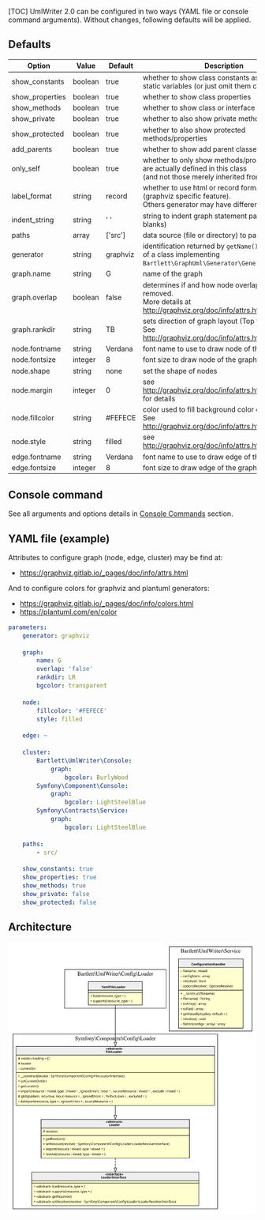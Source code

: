 [TOC]
UmlWriter 2.0 can be configured in two ways (YAML file or console command arguments).
Without changes, following defaults will be applied.

## Defaults

| Option          | Value    | Default  | Description                                                                                                                |
|-----------------|----------|----------|----------------------------------------------------------------------------------------------------------------------------|
| show_constants  | boolean  | true     | whether to show class constants as readonly static variables (or just omit them completely)                                |
| show_properties | boolean  | true     | whether to show class properties                                                                                           |
| show_methods    | boolean  | true     | whether to show class or interface methods                                                                                 |
| show_private    | boolean  | true     | whether to also show private methods/properties                                                                            |
| show_protected  | boolean  | true     | whether to also show protected methods/properties                                                                          |
| add_parents     | boolean  | true     | whether to show add parent classes or interfaces                                                                           |
| only_self       | boolean  | true     | whether to only show methods/properties that are actually defined in this class <br/> (and not those merely inherited from base) |
| label_format    | string   | record   | whether to use html or record formatted labels (graphviz specific feature).<br/> Others generator may have different values      |
| indent_string   | string   | '  '     | string to indent graph statement parts (two blanks)                                                                                    |
| paths           | array    | ['src']  | data source (file or directory) to parse                                                                                   |
| generator       | string   | graphviz | identification returned by `getName()` method <br/> of a class implementing `Bartlett\GraphUml\Generator\GeneratorInterface` |
| graph.name      | string   | G        | name of the graph                                                                                                          |
| graph.overlap   | boolean  | false    | determines if and how node overlaps should be removed. <br/> More details at http://graphviz.org/doc/info/attrs.html#d:overlap |
| graph.rankdir   | string   | TB       | sets direction of graph layout (Top to Bottom). <br/> See http://graphviz.org/doc/info/attrs.html#d:rankdir                |
| node.fontname   | string   | Verdana  | font name to use to draw node of the graph                                                                                 |
| node.fontsize   | integer  | 8        | font size to draw node of the graph                                                                                        |
| node.shape      | string   | none     | set the shape of nodes                                                                                                     |
| node.margin     | integer  | 0        | see http://graphviz.org/doc/info/attrs.html#d:margin for details                                                           |
| node.fillcolor  | string   | #FEFECE  | color used to fill background color of nodes. <br /> See http://graphviz.org/doc/info/attrs.html#d:fillcolor               |
| node.style      | string   | filled   | see http://graphviz.org/doc/info/attrs.html#d:style                                                                        |
| edge.fontname   | string   | Verdana  | font name to use to draw edge of the graph                                                                                 |
| edge.fontsize   | integer  | 8        | font size to draw edge of the graph                                                                                        |

## Console command

See all arguments and options details in [Console Commands](../02_Console_Commands/diagram_class.md) section.

## YAML file (example)

Attributes to configure graph (node, edge, cluster) may be find at:
- https://graphviz.gitlab.io/_pages/doc/info/attrs.html

And to configure colors for graphviz and plantuml generators:
- https://graphviz.gitlab.io/_pages/doc/info/colors.html
- https://plantuml.com/en/color

```yaml
parameters:
    generator: graphviz

    graph:
        name: G
        overlap: 'false'
        rankdir: LR
        bgcolor: transparent

    node:
        fillcolor: '#FEFECE'
        style: filled

    edge: ~

    cluster:
        Bartlett\UmlWriter\Console:
            graph:
                bgcolor: BurlyWood
        Symfony\Component\Console:
            graph:
                bgcolor: LightSteelBlue
        Symfony\Contracts\Service:
            graph:
                bgcolor: LightSteelBlue

    paths:
        - src/

    show_constants: true
    show_properties: true
    show_methods: true
    show_private: false
    show_protected: false

```

## Architecture

![Configuration](./umlwriter_config.svg)
